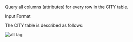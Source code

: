 Query all columns (attributes) for every row in the CITY table.

Input Format

The CITY table is described as follows: 

![alt tag](jangwoopark/exercises-sql/select-all/CITY.jpg)

